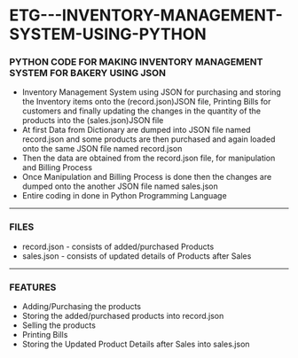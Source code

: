 # ETG---INVENTORY-MANAGEMENT-SYSTEM-USING-PYTHON

### PYTHON CODE FOR MAKING INVENTORY MANAGEMENT SYSTEM FOR BAKERY USING JSON

- Inventory Management System using JSON for purchasing and storing the Inventory items onto the (record.json)JSON file, Printing Bills for customers and finally updating the changes in the quantity of the products into the (sales.json)JSON file
- At first Data from Dictionary are dumped into JSON file named record.json and some products are then purchased and again loaded onto the same JSON file named record.json
- Then the data are obtained from the record.json file, for manipulation and Billing Process
- Once Manipulation and Billing Process is done then the changes are dumped onto the another JSON file named sales.json
- Entire coding in done in Python Programming Language

______

### FILES

- record.json - consists of added/purchased Products
- sales.json - consists of updated details of Products after Sales


______

### FEATURES

- Adding/Purchasing the products
- Storing the added/purchased products into record.json
- Selling the products
- Printing Bills
- Storing the Updated Product Details after Sales into sales.json




